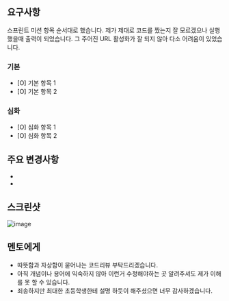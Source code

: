 ## 요구사항
스프린트 미션 항목 순서대로 했습니다.
제가 제대로 코드를 짰는지 잘 모르겠으나 실행했을때 출력이 되었습니다. 
그 주어진 URL 활성화가 잘 되지 않아 다소 어려움이 있었습니다. 

### 기본
- [O] 기본 항목 1
- [O] 기본 항목 2

### 심화
- [O] 심화 항목 1 
- [O] 심화 항목 2

## 주요 변경사항
- 
- 

## 스크린샷
![image](이미지url)

## 멘토에게
- 따뜻함과 자상함이 묻어나는 코드리뷰 부탁드리겠습니다.
- 아직 개념이나 용어에 익숙하지 않아 이런거 수정해야하는 곳 알려주셔도 제가 이해를 못 할 수 있습니다.
- 죄송하지만 최대한 초등학생한테 설명 하듯이 해주셨으면 너무 감사하겠습니다.
